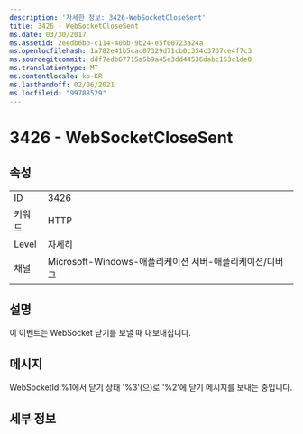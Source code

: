 ```yaml
---
description: '자세한 정보: 3426-WebSocketCloseSent'
title: 3426 - WebSocketCloseSent
ms.date: 03/30/2017
ms.assetid: 2eedb6bb-c114-40bb-9b24-e5f00723a24a
ms.openlocfilehash: 1a782e41b5cac07329d71cb0c354c3737ce4f7c3
ms.sourcegitcommit: ddf7edb67715a5b9a45e3dd44536dabc153c1de0
ms.translationtype: MT
ms.contentlocale: ko-KR
ms.lasthandoff: 02/06/2021
ms.locfileid: "99788529"
---
```

# <a name="3426---websocketclosesent"></a>3426 - WebSocketCloseSent

## <a name="properties"></a>속성  
  
|||  
|-|-|  
|ID|3426|  
|키워드|HTTP|  
|Level|자세히|  
|채널|Microsoft-Windows-애플리케이션 서버-애플리케이션/디버그|  
  
## <a name="description"></a>설명  

 이 이벤트는 WebSocket 닫기를 보낼 때 내보내집니다.  
  
## <a name="message"></a>메시지  

 WebSocketId:%1에서 닫기 상태 '%3'(으)로 '%2'에 닫기 메시지를 보내는 중입니다.  
  
## <a name="details"></a>세부 정보

